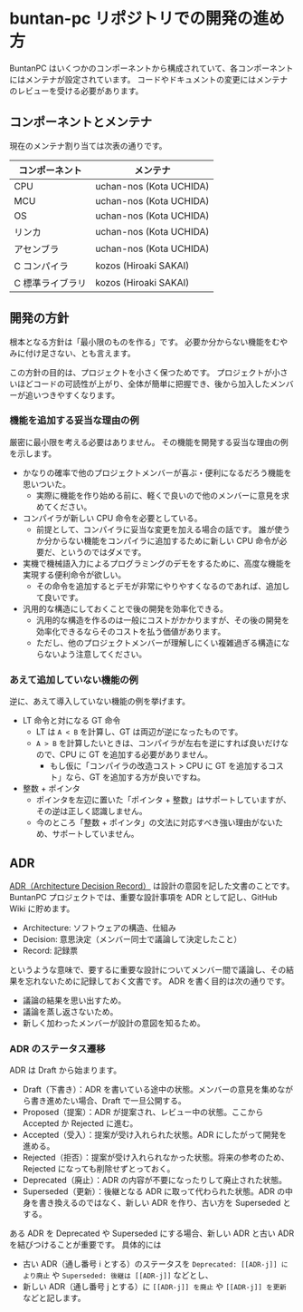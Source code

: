 # buntan-pc リポジトリでの開発の進め方
BuntanPC はいくつかのコンポーネントから構成されていて、各コンポーネントにはメンテナが設定されています。
コードやドキュメントの変更にはメンテナのレビューを受ける必要があります。

## コンポーネントとメンテナ
現在のメンテナ割り当ては次表の通りです。

| コンポーネント   | メンテナ                |
|------------------|-------------------------|
| CPU              | uchan-nos (Kota UCHIDA) |
| MCU              | uchan-nos (Kota UCHIDA) |
| OS               | uchan-nos (Kota UCHIDA) |
| リンカ           | uchan-nos (Kota UCHIDA) |
| アセンブラ       | uchan-nos (Kota UCHIDA) |
| C コンパイラ     | kozos (Hiroaki SAKAI)   |
| C 標準ライブラリ | kozos (Hiroaki SAKAI)   |

## 開発の方針
根本となる方針は「最小限のものを作る」です。
必要か分からない機能をむやみに付け足さない、とも言えます。

この方針の目的は、プロジェクトを小さく保つためです。
プロジェクトが小さいほどコードの可読性が上がり、全体が簡単に把握でき、後から加入したメンバーが追いつきやすくなります。

### 機能を追加する妥当な理由の例
厳密に最小限を考える必要はありません。
その機能を開発する妥当な理由の例を示します。

- かなりの確率で他のプロジェクトメンバーが喜ぶ・便利になるだろう機能を思いついた。
  - 実際に機能を作り始める前に、軽くで良いので他のメンバーに意見を求めてください。
- コンパイラが新しい CPU 命令を必要としている。
  - 前提として、コンパイラに妥当な変更を加える場合の話です。
    誰が使うか分からない機能をコンパイラに追加するために新しい CPU 命令が必要だ、というのではダメです。
- 実機で機械語入力によるプログラミングのデモをするために、高度な機能を実現する便利命令が欲しい。
  - その命令を追加するとデモが非常にやりやすくなるのであれば、追加して良いです。
- 汎用的な構造にしておくことで後の開発を効率化できる。
  - 汎用的な構造を作るのは一般にコストがかかりますが、その後の開発を効率化できるならそのコストを払う価値があります。
  - ただし、他のプロジェクトメンバーが理解しにくい複雑過ぎる構造にならないよう注意してください。

### あえて追加していない機能の例
逆に、あえて導入していない機能の例を挙げます。

- LT 命令と対になる GT 命令
  - LT は `A < B` を計算し、GT は両辺が逆になったものです。
  - `A > B` を計算したいときは、コンパイラが左右を逆にすれば良いだけなので、CPU に GT を追加する必要がありません。
    - もし仮に「コンパイラの改造コスト > CPU に GT を追加するコスト」なら、GT を追加する方が良いですね。
- 整数 + ポインタ
  - ポインタを左辺に置いた「ポインタ + 整数」はサポートしていますが、その逆は正しく認識しません。
  - 今のところ「整数 + ポインタ」の文法に対応すべき強い理由がないため、サポートしていません。

## ADR
[ADR（Architecture Decision Record）](https://cognitect.com/blog/2011/11/15/documenting-architecture-decisions)
は設計の意図を記した文書のことです。
BuntanPC プロジェクトでは、重要な設計事項を ADR として記し、GitHub Wiki に貯めます。

- Architecture: ソフトウェアの構造、仕組み
- Decision: 意思決定（メンバー同士で議論して決定したこと）
- Record: 記録票

というような意味で、要するに重要な設計についてメンバー間で議論し、その結果を忘れないために記録しておく文書です。
ADR を書く目的は次の通りです。

- 議論の結果を思い出すため。
- 議論を蒸し返さないため。
- 新しく加わったメンバーが設計の意図を知るため。

### ADR のステータス遷移
ADR は Draft から始まります。

- Draft（下書き）：ADR を書いている途中の状態。メンバーの意見を集めながら書き進めたい場合、Draft で一旦公開する。
- Proposed（提案）：ADR が提案され、レビュー中の状態。ここから Accepted か Rejected に進む。
- Accepted（受入）：提案が受け入れられた状態。ADR にしたがって開発を進める。
- Rejected（拒否）：提案が受け入れられなかった状態。将来の参考のため、Rejected になっても削除せずとっておく。
- Deprecated（廃止）：ADR の内容が不要になったりして廃止された状態。
- Superseded（更新）：後継となる ADR に取って代わられた状態。ADR の中身を書き換えるのではなく、新しい ADR を作り、古い方を Superseded とする。

ある ADR を Deprecated や Superseded にする場合、新しい ADR と古い ADR を結びつけることが重要です。
具体的には

- 古い ADR（通し番号 i とする）のステータスを `Deprecated: [[ADR-j]] により廃止` や `Superseded: 後継は [[ADR-j]]` などとし、
- 新しい ADR（通し番号 j とする）に `[[ADR-j]] を廃止` や `[[ADR-j]] を更新` などと記します。
